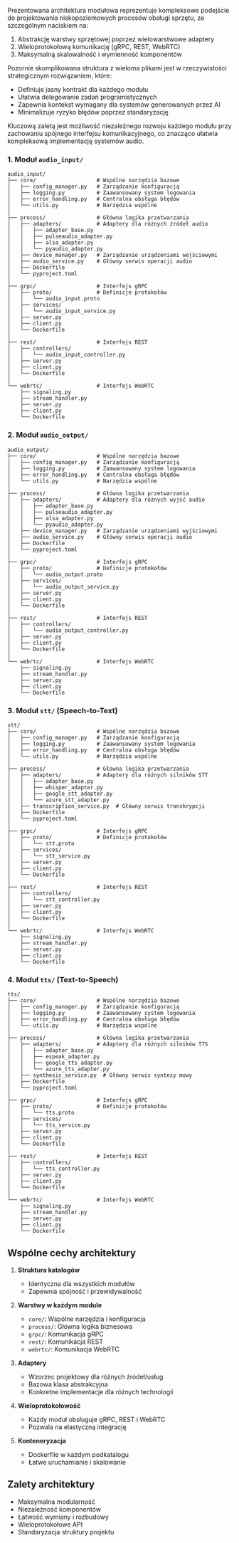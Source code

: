 Prezentowana architektura modułowa reprezentuje kompleksowe podejście do projektowania niskopoziomowych procesów obsługi sprzętu, ze szczególnym naciskiem na:

1. Abstrakcję warstwy sprzętowej poprzez wielowarstwowe adaptery
2. Wieloprotokołową komunikację (gRPC, REST, WebRTC)
3. Maksymalną skalowalność i wymienność komponentów

Pozornie skomplikowana struktura z wieloma plikami jest w rzeczywistości strategicznym rozwiązaniem, które:
- Definiuje jasny kontrakt dla każdego modułu
- Ułatwia delegowanie zadań programistycznych
- Zapewnia kontekst wymagany dla systemów generowanych przez AI
- Minimalizuje ryzyko błędów poprzez standaryzację

Kluczową zaletą jest możliwość niezależnego rozwoju każdego modułu przy zachowaniu spójnego interfejsu komunikacyjnego, co znacząco ułatwia kompleksową implementację systemów audio.


### 1. Moduł `audio_input/`

```
audio_input/
├── core/                   # Wspólne narzędzia bazowe
│   ├── config_manager.py   # Zarządzanie konfiguracją
│   ├── logging.py          # Zaawansowany system logowania
│   ├── error_handling.py   # Centralna obsługa błędów
│   └── utils.py            # Narzędzia wspólne
│
├── process/                # Główna logika przetwarzania
│   ├── adapters/           # Adaptery dla różnych źródeł audio
│   │   ├── adapter_base.py 
│   │   ├── pulseaudio_adapter.py
│   │   ├── alsa_adapter.py
│   │   └── pyaudio_adapter.py
│   ├── device_manager.py   # Zarządzanie urządzeniami wejściowymi
│   ├── audio_service.py    # Główny serwis operacji audio
│   ├── Dockerfile          
│   └── pyproject.toml     
│
├── grpc/                   # Interfejs gRPC
│   ├── proto/              # Definicje protokołów
│   │   └── audio_input.proto
│   ├── services/           
│   │   └── audio_input_service.py
│   ├── server.py           
│   ├── client.py           
│   └── Dockerfile          
│
├── rest/                   # Interfejs REST
│   ├── controllers/        
│   │   └── audio_input_controller.py
│   ├── server.py           
│   ├── client.py           
│   └── Dockerfile          
│
└── webrtc/                 # Interfejs WebRTC
    ├── signaling.py        
    ├── stream_handler.py   
    ├── server.py           
    ├── client.py           
    └── Dockerfile          
```

### 2. Moduł `audio_output/`

```
audio_output/
├── core/                   # Wspólne narzędzia bazowe
│   ├── config_manager.py   # Zarządzanie konfiguracją
│   ├── logging.py          # Zaawansowany system logowania
│   ├── error_handling.py   # Centralna obsługa błędów
│   └── utils.py            # Narzędzia wspólne
│
├── process/                # Główna logika przetwarzania
│   ├── adapters/           # Adaptery dla różnych wyjść audio
│   │   ├── adapter_base.py 
│   │   ├── pulseaudio_adapter.py
│   │   ├── alsa_adapter.py
│   │   └── pyaudio_adapter.py
│   ├── device_manager.py   # Zarządzanie urządzeniami wyjściowymi
│   ├── audio_service.py    # Główny serwis operacji audio
│   ├── Dockerfile          
│   └── pyproject.toml     
│
├── grpc/                   # Interfejs gRPC
│   ├── proto/              # Definicje protokołów
│   │   └── audio_output.proto
│   ├── services/           
│   │   └── audio_output_service.py
│   ├── server.py           
│   ├── client.py           
│   └── Dockerfile          
│
├── rest/                   # Interfejs REST
│   ├── controllers/        
│   │   └── audio_output_controller.py
│   ├── server.py           
│   ├── client.py           
│   └── Dockerfile          
│
└── webrtc/                 # Interfejs WebRTC
    ├── signaling.py        
    ├── stream_handler.py   
    ├── server.py           
    ├── client.py           
    └── Dockerfile          
```

### 3. Moduł `stt/` (Speech-to-Text)

```
stt/
├── core/                   # Wspólne narzędzia bazowe
│   ├── config_manager.py   # Zarządzanie konfiguracją
│   ├── logging.py          # Zaawansowany system logowania
│   ├── error_handling.py   # Centralna obsługa błędów
│   └── utils.py            # Narzędzia wspólne
│
├── process/                # Główna logika przetwarzania
│   ├── adapters/           # Adaptery dla różnych silników STT
│   │   ├── adapter_base.py 
│   │   ├── whisper_adapter.py
│   │   ├── google_stt_adapter.py
│   │   └── azure_stt_adapter.py
│   ├── transcription_service.py  # Główny serwis transkrypcji
│   ├── Dockerfile          
│   └── pyproject.toml     
│
├── grpc/                   # Interfejs gRPC
│   ├── proto/              # Definicje protokołów
│   │   └── stt.proto
│   ├── services/           
│   │   └── stt_service.py
│   ├── server.py           
│   ├── client.py           
│   └── Dockerfile          
│
├── rest/                   # Interfejs REST
│   ├── controllers/        
│   │   └── stt_controller.py
│   ├── server.py           
│   ├── client.py           
│   └── Dockerfile          
│
└── webrtc/                 # Interfejs WebRTC
    ├── signaling.py        
    ├── stream_handler.py   
    ├── server.py           
    ├── client.py           
    └── Dockerfile          
```

### 4. Moduł `tts/` (Text-to-Speech)

```
tts/
├── core/                   # Wspólne narzędzia bazowe
│   ├── config_manager.py   # Zarządzanie konfiguracją
│   ├── logging.py          # Zaawansowany system logowania
│   ├── error_handling.py   # Centralna obsługa błędów
│   └── utils.py            # Narzędzia wspólne
│
├── process/                # Główna logika przetwarzania
│   ├── adapters/           # Adaptery dla różnych silników TTS
│   │   ├── adapter_base.py 
│   │   ├── espeak_adapter.py
│   │   ├── google_tts_adapter.py
│   │   └── azure_tts_adapter.py
│   ├── synthesis_service.py  # Główny serwis syntezy mowy
│   ├── Dockerfile          
│   └── pyproject.toml     
│
├── grpc/                   # Interfejs gRPC
│   ├── proto/              # Definicje protokołów
│   │   └── tts.proto
│   ├── services/           
│   │   └── tts_service.py
│   ├── server.py           
│   ├── client.py           
│   └── Dockerfile          
│
├── rest/                   # Interfejs REST
│   ├── controllers/        
│   │   └── tts_controller.py
│   ├── server.py           
│   ├── client.py           
│   └── Dockerfile          
│
└── webrtc/                 # Interfejs WebRTC
    ├── signaling.py        
    ├── stream_handler.py   
    ├── server.py           
    ├── client.py           
    └── Dockerfile          
```

## Wspólne cechy architektury

1. **Struktura katalogów**
   - Identyczna dla wszystkich modułów
   - Zapewnia spójność i przewidywalność

2. **Warstwy w każdym module**
   - `core/`: Wspólne narzędzia i konfiguracja
   - `process/`: Główna logika biznesowa
   - `grpc/`: Komunikacja gRPC
   - `rest/`: Komunikacja REST
   - `webrtc/`: Komunikacja WebRTC

3. **Adaptery**
   - Wzorzec projektowy dla różnych źródeł/usług
   - Bazowa klasa abstrakcyjna
   - Konkretne implementacje dla różnych technologii

4. **Wieloprotokołowość**
   - Każdy moduł obsługuje gRPC, REST i WebRTC
   - Pozwala na elastyczną integrację

5. **Konteneryzacja**
   - Dockerfile w każdym podkatalogu
   - Łatwe uruchamianie i skalowanie

## Zalety architektury

- Maksymalna modularność
- Niezależność komponentów
- Łatwość wymiany i rozbudowy
- Wieloprotokołowe API
- Standaryzacja struktury projektu